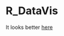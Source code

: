 # R_DataVis

It looks better [here](https://nbviewer.org/github/oliviaram/R_DataVis/blob/main/netflix_n_code.html)
